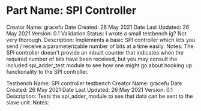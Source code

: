 # Part Name: SPI Controller
Creator Name: gracefu
Date Created: 26 May 2021
Date Last Updated: 26 May 2021
Version: 0.1
Validation Status: I wrote a small testbench ig? Not very thorough.
Description: Implements a basic SPI controller which lets you send / receive a parameterizable number of bits at a time easily.
Notes: The SPI controller doesn't provide an inbuilt counter that indicates when the required number of bits have been received, but you may consult the included spi_adder_test module to see how one might go about hooking up functionality to the SPI controller.


Testbench Name: SPI controller testbench
Creator Name: gracefu
Date Created: 26 May 2021
Date Last Updated: 26 May 2021
Version: 0.1
Description: Tests the spi_adder_module to see that data can be sent to the slave unit.
Notes: